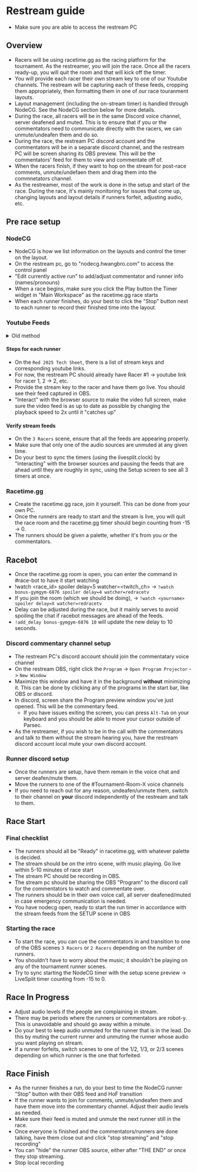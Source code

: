 # Restream guide
- Make sure you are able to access the restream PC

## Overview
- Racers will be using racetime.gg as the racing platform for the tournament. As the restreamer, you will join the race. Once all the racers ready-up, you will quit the room and that will kick off the timer.
- You will provide each racer their own stream key to one of our Youtube channels. The restream will be capturing each of these feeds, cropping them appropriately, then formatting them in one of our race touranment layouts.
- Layout management (including the on-stream timer) is handled through NodeCG. See the NodeCG section below for more details.
- During the race, all racers will be in the same Discord voice channel, server deafened and muted. This is to ensure that if you or the commentators need to communicate directly with the racers, we can unmute/undeafen them and do so.
- During the race, the restream PC discord account and the commentators will be in a separate discord channel, and the restream PC will be screen sharing its OBS preview. This will be the commentators' feed for them to view and commentate off of.
- When the racers finish, if they want to hop on the stream for post-race comments, unmute/undefaen them and drag them into the commnetators channel.
- As the restreamer, most of the work is done in the setup and start of the race. During the race, it's mainly monitoring for issues that come up, changing layouts and layout details if runners forfeit, adjusting audio, etc.


## Pre race setup

### NodeCG
- NodeCG is how we list information on the layouts and control the timer on the layout.
- On the restream pc, go to "nodecg.hwangbro.com" to access the control panel
- "Edit currently active run" to add/adjust commentator and runner info (names/pronouns)
- When a race begins, make sure you click the Play button the Timer widget in "Main Workspace" as the racetime.gg race starts
- When each runner finishes, do your best to click the "Stop" button next to each runner to record their finished time into the layout.


### Youtube Feeds

<details><summary>Old method</summary>

#### Steps for each runner
- From the restream PC, go to Youtube. The PC should be logged in as the racebotxd account.
- If you click the profile picture in the top right and click "switch account", there should be at least 3 accounts there for us to stream from including racebotxd. Pick one of the channels for a runner.
- Click "+Create", then "Go Live"
- Make sure the "Privacy" of the stream is "Unlisted"
- Make sure "Stream Latency" is set to "Ultra low latency" is enabled
- Make sure "Unlist live replay once stream ends" is enabled
- Copy the stream key and provide it to one of the runners, ask them to start streaming. Their feed should appear in the preview in the top left
- Once the preview appears, right click it, click "Copy video URL" and paste it into the OBS scene browser source for that racer, e.g. `RACER #1 -> Racer 1 Browser Source`
- Interact with the browser source and full screen the video. Make sure the volume is maxed out.
- Adust the volume if needed (gain filter or reducing their volume)
- Repeat steps for next runner.

</details>

#### Steps for each runner
- On the `Red 2025 Tech Sheet`, there is a list of stream keys and corresponding youtube links.
- For now, the restream PC should already have Racer #1 -> youtube link for racer 1, 2 -> 2, etc.
- Provide the stream key to the racer and have them go live. You should see their feed captured in OBS.
- "Interact" with the browser source to make the video full screen, make sure the video feed is as up to date as possible by changing the playback speed to 2x until it "catches up"

#### Verify stream feeds
- On the `3 Racers` scene, ensure that all the feeds are appearing properly.
- Make sure that only one of the audio sources are unmuted at any given time.
- Do your best to sync the timers (using the livesplit.clock) by "Interacting" with the browser sources and pausing the feeds that are ahead until they are roughly in sync, using the Setup screen to see all 3 timers at once.


### Racetime.gg
- Create the racetime.gg race, join it yourself. This can be done from your own PC.
- Once the runners are ready to start and the stream is live, you will quit the race room and the racetime.gg timer should begin counting from -15 -> 0.
- The runners should be given a palette, whether it's from you or the commentators.

## Racebot
- Once the racetime.gg room is open, you can enter the command in #race-bot to have it start watching
- !watch <race_id> spoiler delay=5 watcher=<twitch_ch> -> `!watch bonus-gymgym-6876 spoiler delay=4 watcher=redracetv`
- If you join the room (which we should be doing), -> `!watch <yourname> spoiler delay=X watcher=redracetv`
- Delay can be adjusted during the race, but it mainly serves to avoid spoiling the chat if racebot messages are ahead of the feeds.
- `!add_delay bonus-gymgym-6876 10` will update the new delay to 10 seconds.

### Discord commentary channel setup
- The restream PC's discord account should join the commentatary voice channel
- On the restream OBS, right click the `Program` -> `Open Program Projector` -> `New Window`
- Maximize this window and have it in the background **without** minimizing it. This can be done by clicking any of the programs in the start bar, like OBS or discord.
- In discord, screen share the Program preview window you've just opened. This will be the commentary feed.
    - If you have issues exiting the screen, you can press `Alt-Tab` on your keyboard and you should be able to move your cursor outside of Parsec.
- As the restreamer, if you wish to be in the call with the commentators and talk to them without the stream hearing you, have the restream discord account local mute your own discord account.

### Runner discord setup
- Once the runners are setup, have them remain in the voice chat and server deafen/mute them.
- Move the runners to one of the #Tournament-Room-X voice channels
- If you need to reach out for any reason, undeafen/unmute them, switch to their channel on **your** discord independently of the restream and talk to them.

## Race Start

### Final checklist
- The runners should all be "Ready" in racetime.gg, with whatever palette is decided.
- The stream should be on the intro scene, with music playing. Go live within 5-10 minutes of race start
- The stream PC should be recording in OBS.
- The stream pc should be sharing the OBS "Program" to the discord call for the commentators to watch and commentate over.
- The runners should be in their own voice call, all server deafened/muted in case emergency communication is needed.
- You have nodecg open, ready to start the run timer in accordance with the stream feeds from the SETUP scene in OBS

### Starting the race
- To start the race, you can cue the commentators in and transition to one of the OBS scenes `3 Racers` or `2 Racers` depending on the number of runners.
- You shouldn't have to worry about the music; it shouldn't be playing on any of the tournament runner scenes.
- Try to sync starting the NodeCG timer with the setup scene preview -> LiveSplit timer counting from -15 to 0.

## Race In Progress
- Adjust audio levels if the people are complaining in stream.
- There may be periods where the runners or commentators are robot-y. This is unavoidable and should go away within a minute.
- Do your best to keep audio unmuted for the runner that is in the lead. Do this by muting the current runner and unmuting the runner whose audio you want playing on stream.
- If a runner forfeits, switch scenes to one of the 1/2, 1/3, or 2/3 scenes depending on which runner is the one that forfeited.

## Race Finish
- As the runner finishes a run, do your best to time the NodeCG runner "Stop" button with their OBS feed and HoF transition
- If the runner wants to join for comments, unmute/undeafen them and have them move into the commentary channel. Adjust their audio levels as needed.
- Make sure their feed is muted and unmute the next runner still in the race.
- Once everyone is finished and the commentators/runners are done talking, have them close out and click "stop streaming" and "stop recording"
- You can "hide" the runner OBS source, either after "THE END" or once they stop streaming.
- Stop local recording

